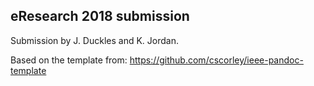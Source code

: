 ## eResearch 2018 submission

Submission by J. Duckles and K. Jordan.



Based on the template from: https://github.com/cscorley/ieee-pandoc-template

